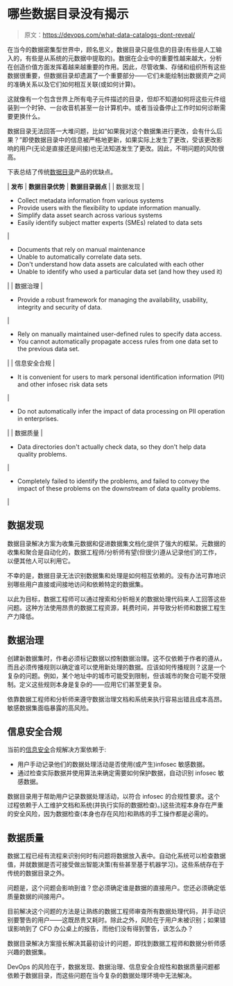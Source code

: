 # 哪些数据目录没有揭示

> 原文：<https://devops.com/what-data-catalogs-dont-reveal/>

在当今的数据密集型世界中，顾名思义，数据目录只是信息的目录(有些是人工输入的，有些是从系统的元数据中提取的)。数据在企业中的重要性越来越大，分析在创造价值方面发挥着越来越重要的作用。因此，尽管收集、存储和组织所有这些数据很重要，但数据目录却遗漏了一个重要部分——它们未能绘制出数据资产之间的准确关系以及它们如何相互关联(或如何计算)。

这就像有一个包含世界上所有电子元件描述的目录，但却不知道如何将这些元件组装到一个时钟、一台收音机甚至一台计算机中。或者当设备停止工作时如何诊断需要更换什么。

数据目录无法回答一大堆问题，比如“如果我对这个数据集进行更改，会有什么后果？”即使数据目录中的信息被严格地更新，如果实际上发生了更改，受该更改影响的用户(无论是直接还是间接)也无法知道发生了更改。因此，不明问题的风险很高。

下表总结了传统[数据目录](https://devops.com/?s=data+catalog)产品的优缺点。

| **发布** | **数据目录优势** | **数据目录弱点** |
| 数据发现 | 

*   Collect metadata information from various systems
*   Provide users with the flexibility to update information manually.
*   Simplify data asset search across various systems
*   Easily identify subject matter experts (SMEs) related to data sets

 | 

*   Documents that rely on manual maintenance
*   Unable to automatically correlate data sets.
*   Don't understand how data assets are calculated with each other
*   Unable to identify who used a particular data set (and how they used it)

 |
| 数据治理 | 

*   Provide a robust framework for managing the availability, usability, integrity and security of data.

 | 

*   Rely on manually maintained user-defined rules to specify data access.
*   You cannot automatically propagate access rules from one data set to the previous data set.

 |
| 信息安全合规 | 

*   It is convenient for users to mark personal identification information (PII) and other infosec risk data sets

 | 

*   Do not automatically infer the impact of data processing on PII operation in enterprises.

 |
| 数据质量 | 

*   Data directories don't actually check data, so they don't help data quality problems.

 | 

*   Completely failed to identify the problems, and failed to convey the impact of these problems on the downstream of data quality problems.

 |

## 数据发现

数据目录解决方案为收集元数据和促进数据集文档化提供了强大的框架。元数据的收集和聚合是自动化的，数据工程师/分析师有望(但很少)遵从记录他们的工作，以便其他人可以利用它。

不幸的是，数据目录无法识别数据集和处理是如何相互依赖的。没有办法可靠地识别哪些用户直接或间接地访问和依赖特定的数据集。

以此为目标，数据工程师可以通过搜索和分析相关的数据处理代码来人工回答这些问题。这种方法使用昂贵的数据工程资源，耗费时间，并导致分析师和数据工程生产力降低。

## 数据治理

创建新数据集时，作者必须标记数据以控制数据治理。这不仅依赖于作者的遵从，而且必须传播规则以确定谁可以使用新处理的数据。应该如何传播规则？这是一个复杂的问题。例如，某个地址中的城市可能受到限制，但该城市的聚合可能不受限制。定义这些规则本身是复杂的——应用它们甚至更复杂。

依靠数据工程师和分析师来遵守数据治理文档和系统来执行容易出错且成本高昂。敏感数据集面临暴露的高风险。

## 信息安全合规

当前的[信息安全](https://securityboulevard.com/?s=infosec)合规解决方案依赖于:

*   用户手动记录他们的数据处理活动是否使用(或产生)infosec 敏感数据。
*   通过检查实际数据并使用算法来确定需要如何保护数据，自动识别 infosec 敏感数据。

数据目录用于帮助用户记录数据处理活动，以符合 infosec 的合规性要求。这个过程依赖于人工维护文档和系统(并执行实际的数据检查)。)这些流程本身存在严重的安全风险，因为数据检查(本身也存在风险)和熟练的手工操作都是必需的。

## 数据质量

数据工程已经有流程来识别何时有问题将数据放入表中。自动化系统可以检查数据值，并就数据是否可接受做出智能决策(有些甚至基于机器学习)。这些系统存在于传统的数据目录之外。

问题是，这个问题会影响到谁？您必须确定谁是数据的直接用户。您还必须确定低质量数据的间接用户。

目前解决这个问题的方法是让熟练的数据工程师审查所有数据处理代码，并手动识别要警告的用户——这既昂贵又耗时。除此之外，风险在于用户未被识别；如果错误影响到了 CFO 办公桌上的报告，而他们没有得到警告，该怎么办？

数据目录解决方案擅长解决其最初设计的问题，即找到数据工程师和数据分析师感兴趣的数据集。

DevOps 的风险在于，数据发现、数据治理、信息安全合规性和数据质量问题都依赖于数据目录，而这些问题在当今复杂的数据处理环境中无法解决。